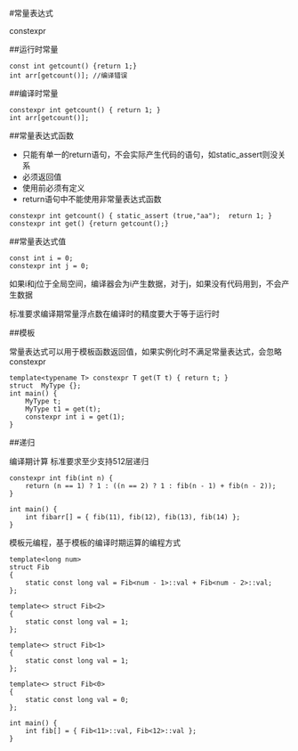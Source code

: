 #常量表达式

constexpr

##运行时常量

```
const int getcount() {return 1;}
int arr[getcount()]; //编译错误
```

##编译时常量

```
constexpr int getcount() { return 1; }
int arr[getcount()];
```

##常量表达式函数

+ 只能有单一的return语句，不会实际产生代码的语句，如static_assert则没关系
+ 必须返回值
+ 使用前必须有定义
+ return语句中不能使用非常量表达式函数

```
constexpr int getcount() { static_assert (true,"aa");  return 1; }
constexpr int get() {return getcount();}
```


##常量表达式值

```
const int i = 0;
constexpr int j = 0;
```

如果i和j位于全局空间，编译器会为i产生数据，对于j，如果没有代码用到，不会产生数据

标准要求编译期常量浮点数在编译时的精度要大于等于运行时

##模板

常量表达式可以用于模板函数返回值，如果实例化时不满足常量表达式，会忽略constexpr

```
template<typename T> constexpr T get(T t) { return t; }
struct  MyType {};
int main() {
    MyType t;
    MyType t1 = get(t);
    constexpr int i = get(1);
}
```

##递归

编译期计算
标准要求至少支持512层递归

```
constexpr int fib(int n) {
    return (n == 1) ? 1 : ((n == 2) ? 1 : fib(n - 1) + fib(n - 2));
}

int main() {
    int fibarr[] = { fib(11), fib(12), fib(13), fib(14) };
}
```

模板元编程，基于模板的编译时期运算的编程方式

```
template<long num>
struct Fib
{
    static const long val = Fib<num - 1>::val + Fib<num - 2>::val;
};

template<> struct Fib<2>
{
    static const long val = 1;
};

template<> struct Fib<1>
{
    static const long val = 1;
};

template<> struct Fib<0>
{
    static const long val = 0;
};

int main() {
    int fib[] = { Fib<11>::val, Fib<12>::val };
}
```